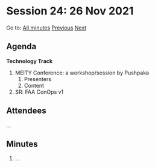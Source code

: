 # Session 24: 26 Nov 2021

Go to: [All minutes](../../index.md) [Previous](./23.md) [Next](28.md)

## Agenda

**Technology Track**

1. MEITY Conference: a workshop/session by Pushpaka
    1. Presenters
    1. Content
1. SR: FAA ConOps v1

## Attendees

...

## Minutes

1. ...
